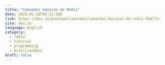 ```yaml
---
title: "Comandos básicos do Redis"
date: 2023-02-16T05:11:33Z
link: https://dev.to/paulowalravendev/comandos-basicos-do-redis-3e6l?utm_medium=RSS&utm_source=news.12bit.vn
site: dev.to
language: English
category:
  - redis
  - tutorial
  - programming
  - braziliandevs
draft: false
---
```

